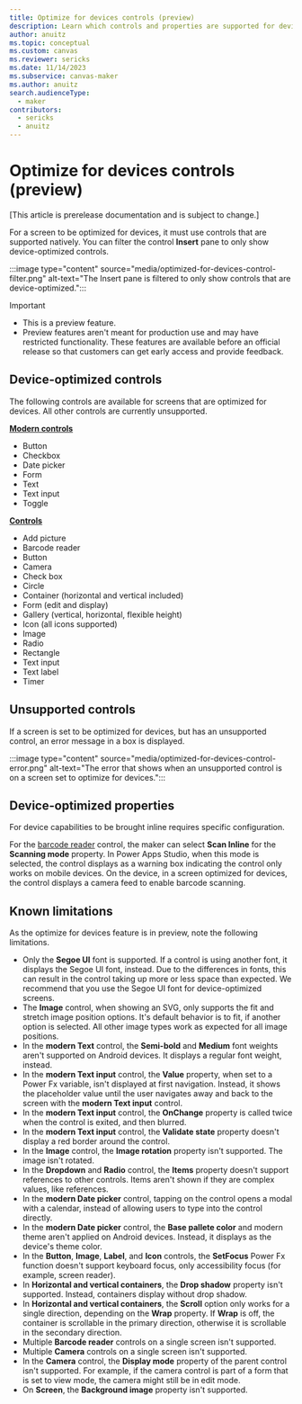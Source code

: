 ```yaml
---
title: Optimize for devices controls (preview)
description: Learn which controls and properties are supported for device-optimized screens.
author: anuitz
ms.topic: conceptual
ms.custom: canvas
ms.reviewer: sericks
ms.date: 11/14/2023
ms.subservice: canvas-maker
ms.author: anuitz
search.audienceType: 
  - maker
contributors:
  - sericks
  - anuitz
---
```


# Optimize for devices controls (preview)
[This article is prerelease documentation and is subject to change.]

For a screen to be optimized for devices, it must use controls that are supported natively. You can filter the control **Insert** pane to only show device-optimized controls. 

:::image type="content" source="media/optimized-for-devices-control-filter.png" alt-text="The Insert pane is filtered to only show controls that are device-optimized.":::

> [!Important]
> - This is a preview feature.
> - Preview features aren't meant for production use and may have restricted functionality. These features are available before an official release so that customers can get early access and provide feedback.

## Device-optimized controls
The following controls are available for screens that are optimized for devices. All other controls are currently unsupported.

[**Modern controls**](../maker/canvas-apps/controls/modern-controls/modern-controls-reference.md)
 - Button
 - Checkbox
 - Date picker
 - Form
 - Text
 - Text input
 - Toggle

 [**Controls**](../maker/canvas-apps/reference-properties.md)
 - Add picture
 - Barcode reader
 - Button
 - Camera
 - Check box
 - Circle
 - Container (horizontal and vertical included)
 - Form (edit and display)
 - Gallery (vertical, horizontal, flexible height)
 - Icon (all icons supported)
 - Image
 - Radio
 - Rectangle
 - Text input
 - Text label
 - Timer

## Unsupported controls

If a screen is set to be optimized for devices, but has an unsupported control, an error message in a box is displayed. 

:::image type="content" source="media/optimized-for-devices-control-error.png" alt-text="The error that shows when an unsupported control is on a screen set to optimize for devices.":::

## Device-optimized properties

For device capabilities to be brought inline requires specific configuration. 

For the [barcode reader](../maker/canvas-apps/controls/control-barcodereader.md) control, the maker can select **Scan Inline** for the **Scanning mode** property. In Power Apps Studio, when this mode is selected, the control displays as a warning box indicating the control only works on mobile devices. On the device, in a screen optimized for devices, the control displays a camera feed to enable barcode scanning.

## Known limitations

As the optimize for devices feature is in preview, note the following limitations.

 - Only the **Segoe UI** font is supported. If a control is using another font, it displays the Segoe UI font, instead. Due to the differences in fonts, this can result in the control taking up more or less space than expected. We recommend that you use the Segoe UI font for device-optimized screens.
 - The **Image** control, when showing an SVG, only supports the fit and stretch image position options. It's default behavior is to fit, if another option is selected. All other image types work as expected for all image positions. 
 - In the **modern Text** control, the **Semi-bold** and **Medium** font weights aren't supported on Android devices. It displays a regular font weight, instead.
 - In the **modern Text input** control, the **Value** property, when set to a Power Fx variable, isn't displayed at first navigation. Instead, it shows the placeholder value until the user navigates away and back to the screen with the **modern Text input** control.
 - In the **modern Text input** control, the **OnChange** property is called twice when the control is exited, and then blurred.
 - In the **modern Text input** control, the **Validate state** property doesn't display a red border around the control. 
 - In the **Image** control, the **Image rotation** property isn't supported. The image isn't rotated.
 - In the **Dropdown** and **Radio** control, the **Items** property doesn't support references to other controls. Items aren't shown if they are complex values, like references. 
 - In the **modern Date picker** control, tapping on the control opens a modal with a calendar, instead of allowing users to type into the control directly. 
 - In the **modern Date picker** control, the **Base pallete color** and modern theme aren't applied on Android devices. Instead, it displays as the device's theme color.
 - In the **Button**, **Image**, **Label**, and **Icon** controls, the **SetFocus** Power Fx function doesn't support keyboard focus, only accessibility focus (for example, screen reader).
 - In **Horizontal and vertical containers**, the **Drop shadow** property isn't supported. Instead, containers display without drop shadow. 
 - In **Horizontal and vertical containers**, the **Scroll** option only works for a single direction, depending on the **Wrap** property. If **Wrap** is off, the container is scrollable in the primary direction, otherwise it is scrollable in the secondary direction. 
 - Multiple **Barcode reader** controls on a single screen isn't supported.
 - Multiple **Camera** controls on a single screen isn't supported. 
 - In the **Camera** control, the **Display mode** property of the parent control isn't supported. For example, if the camera control is part of a form that is set to view mode, the camera might still be in edit mode. 
 - On **Screen**, the **Background image** property isn't supported.
